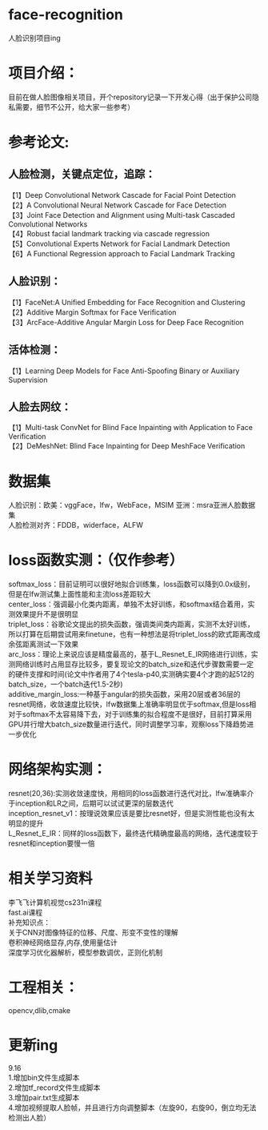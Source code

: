 # face-recognition
人脸识别项目ing<br/>

# 项目介绍：<br/>
目前在做人脸图像相关项目，开个repository记录一下开发心得（出于保护公司隐私需要，细节不公开，给大家一些参考）<br/>

# 参考论文:<br/>
## 人脸检测，关键点定位，追踪：<br/>
【1】Deep Convolutional Network Cascade for Facial Point Detection<br/>
【2】A Convolutional Neural Network Cascade for Face Detection<br/>
【3】Joint Face Detection and Alignment using Multi-task Cascaded Convolutional Networks<br/>
【4】Robust facial landmark tracking via cascade regression<br/>
【5】Convolutional Experts Network for Facial Landmark Detection<br/>
【6】A Functional Regression approach to Facial Landmark Tracking<br/>

## 人脸识别：<br/>
【1】FaceNet:A Unified Embedding for Face Recognition and Clustering<br/>
【2】Additive Margin Softmax for Face Verification<br/>
【3】ArcFace-Additive Angular Margin Loss for Deep Face Recognition<br/>
## 活体检测：<br/>
【1】Learning Deep Models for Face Anti-Spoofing Binary or Auxiliary Supervision<br/>
## 人脸去网纹：<br/>
【1】Multi-task ConvNet for Blind Face Inpainting with Application to Face Verification<br/>
【2】DeMeshNet: Blind Face Inpainting for Deep MeshFace Verification<br/>


# 数据集<br/>
人脸识别：欧美：vggFace，lfw，WebFace，MSIM   亚洲：msra亚洲人脸数据集<br/>
人脸检测对齐：FDDB，widerface，ALFW<br/>

# loss函数实测：（仅作参考）<br/>
softmax_loss：目前证明可以很好地拟合训练集，loss函数可以降到0.0x级别，但是在lfw测试集上面性能和主流loss差距较大<br/>
center_loss：强调最小化类内距离，单独不太好训练，和softmax结合着用，实测效果提升不是很明显<br/>
triplet_loss：谷歌论文提出的损失函数，强调类间类内距离，实测不太好训练，所以打算在后期尝试用来finetune，也有一种想法是将triplet_loss的欧式距离改成余弦距离测试一下效果<br/>
arc_loss：理论上来说应该是精度最高的，基于L_Resnet_E_IR网络进行训练，实测网络训练时占用显存比较多，要复现论文的batch_size和迭代步骤数需要一定的硬件支撑和时间(论文中作者用了4个tesla-p40,实测确实要4个才跑的起512的batch_size，一个batch迭代1.5-2秒)<br/>
additive_margin_loss:一种基于angular的损失函数，采用20层或者36层的resnet网络，收敛速度比较快，lfw数据集上准确率明显优于softmax,但是loss相对于softmax不太容易降下去，对于训练集的拟合程度不是很好，目前打算采用GPU并行增大batch_size数量进行迭代，同时调整学习率，观察loss下降趋势进一步优化<br/>

# 网络架构实测：<br/>
resnet(20,36):实测收敛速度快，用相同的loss函数进行迭代对比，lfw准确率介于inception和LR之间，后期可以试试更深的层数迭代<br/>
inception_resnet_v1：按理说效果应该是要比resnet好，但是实测性能也没有太明显的提升<br/>
L_Resnet_E_IR：同样的loss函数下，最终迭代精确度最高的网络，迭代速度较于resnet和inception要慢一倍<br/>

# 相关学习资料
李飞飞计算机视觉cs231n课程<br/>
fast.ai课程<br/>
补充知识点：<br/>
关于CNN对图像特征的位移、尺度、形变不变性的理解<br/>
卷积神经网络显存,内存,使用量估计<br/>
深度学习优化器解析，模型参数调优，正则化机制<br/>

# 工程相关：
opencv,dlib,cmake

# 更新ing
9.16<br/>
1.增加bin文件生成脚本<br/>
2.增加tf_record文件生成脚本<br/>
3.增加pair.txt生成脚本<br/>
4.增加视频提取人脸帧，并且进行方向调整脚本（左旋90，右旋90，倒立均无法检测出人脸）<br/>


